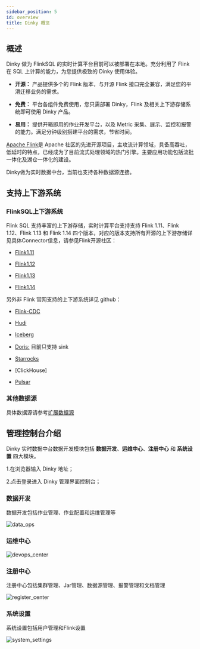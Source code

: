 ```yaml
---
sidebar_position: 5
id: overview
title: Dinky 概览
---
```



## 概述

Dinky 做为 FlinkSQL 的实时计算平台目前可以被部署在本地。充分利用了 Flink 在 SQL 上计算的能力，为您提供极致的 Dinky 使用体验。

- **开源：** 产品提供多个的 Flink 版本，与开源 Flink 接口完全兼容，满足您的平滑迁移业务的需求。

- **免费：** 平台各组件免费使用，您只需部署 Dinky，Flink 及相关上下游存储系统即可使用 Dinky 产品。
- **易用：** 提供开箱即用的作业开发平台，以及 Metric 采集、展示、监控和报警的能力。满足分钟级别搭建平台的需求，节省时间。

[Apache Flink](https://github.com/apache/flink)是 Apache 社区的先进开源项目，主攻流计算领域，具备高吞吐，低延时的特点，已经成为了目前流式处理领域的热门引擎。主要应用功能包括流批一体化及湖仓一体化的建设。

Dinky做为实时数据中台，当前也支持各种数据源连接。

## 支持上下游系统

### FlinkSQL上下游系统

Flink SQL 支持丰富的上下游存储，实时计算平台支持支持 Flink 1.11、Flink 1.12、Flink 1.13 和 Flink 1.14 四个版本，对应的版本支持所有开源的上下游存储详见具体Connector信息，请参见Flink开源社区：

- [Flink1.11](https://nightlies.apache.org/flink/flink-docs-release-1.11/dev/table/connectors/)

- [Flink1.12](https://nightlies.apache.org/flink/flink-docs-release-1.12/dev/table/connectors/)
- [Flink1.13](https://nightlies.apache.org/flink/flink-docs-release-1.13/docs/connectors/table/overview/)
- [Flink1.14](https://nightlies.apache.org/flink/flink-docs-release-1.14/docs/connectors/table/overview/)

另外非 Flink 官网支持的上下游系统详见 github：

- [Flink-CDC](https://github.com/ververica/flink-cdc-connectors/releases/)

- [Hudi](https://github.com/apache/hudi/releases)
- [Iceberg](https://github.com/apache/iceberg/releases)
- [Doris:](https://github.com/apache/incubator-doris-flink-connector/tags) 目前只支持 sink
- [Starrocks](https://github.com/StarRocks/flink-connector-starrocks/releases)
- [ClickHouse]
- [Pulsar](https://github.com/streamnative/pulsar-flink/releases)

### 其他数据源

具体数据源请参考[扩展数据源](./extend/function_expansion/datasource)

## 管理控制台介绍

Dinky 实时数据中台数据开发模块包括 **数据开发**、**运维中心**、**注册中心** 和 **系统设置** 四大模块。

1.在浏览器输入 Dinky 地址；

2.点击登录进入 Dinky 管理界面控制台；



### 数据开发

数据开发包括作业管理、作业配置和运维管理等

![data_ops](http://www.aiwenmo.com/dinky/docs/zh-CN/dinky_overview/data_ops.png)




### 运维中心

![devops_center](http://www.aiwenmo.com/dinky/docs/zh-CN/dinky_overview/devops_center.png)


### 注册中心

注册中心包括集群管理、Jar管理、数据源管理、报警管理和文档管理

![register_center](http://www.aiwenmo.com/dinky/docs/zh-CN/dinky_overview/register_center.png)




### 系统设置

系统设置包括用户管理和Flink设置

![system_settings](http://www.aiwenmo.com/dinky/docs/zh-CN/dinky_overview/system_settings.png)

